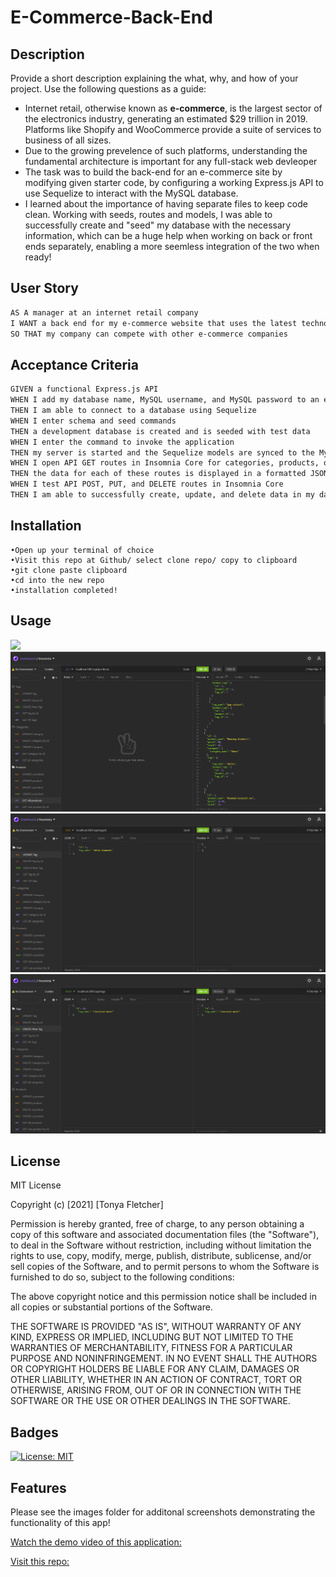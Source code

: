 # E-Commerce-Back-End

## Description
Provide a short description explaining the what, why, and how of your project. Use the following questions as a guide:
- Internet retail, otherwise known as **e-commerce**, is the largest sector of the electronics industry, generating an estimated $29 trillion in 2019. Platforms like Shopify and WooCommerce provide a suite of services to business of all sizes.
- Due to the growing prevelence of such platforms, understanding the fundamental architecture is important for any full-stack web devleoper
- The task was to build the back-end for an e-commerce site by modifying given starter code, by configuring a working Express.js API to use Sequelize to interact with the MySQL database.
- I learned about the importance of having separate files to keep code clean.  Working with seeds, routes and models, I was able to successfully create and "seed" my database with the necessary information, which can be a huge help when working on back or front ends separately, enabling a more seemless integration of the two when ready!

## User Story

```md
AS A manager at an internet retail company
I WANT a back end for my e-commerce website that uses the latest technologies
SO THAT my company can compete with other e-commerce companies
```

## Acceptance Criteria

```md
GIVEN a functional Express.js API
WHEN I add my database name, MySQL username, and MySQL password to an environment variable file
THEN I am able to connect to a database using Sequelize
WHEN I enter schema and seed commands
THEN a development database is created and is seeded with test data
WHEN I enter the command to invoke the application
THEN my server is started and the Sequelize models are synced to the MySQL database
WHEN I open API GET routes in Insomnia Core for categories, products, or tags
THEN the data for each of these routes is displayed in a formatted JSON
WHEN I test API POST, PUT, and DELETE routes in Insomnia Core
THEN I am able to successfully create, update, and delete data in my database
```

## Installation
```
•Open up your terminal of choice
•Visit this repo at Github/ select clone repo/ copy to clipboard
•git clone paste clipboard
•cd into the new repo
•installation completed!
```
## Usage

<img src="demo.gif" />

<img src="images\Screenshot3.png" />

<img src="images\Screenshot6.png" />

<img src="images\Screenshot5.png" />

## License
MIT License

Copyright (c) [2021] [Tonya Fletcher]

Permission is hereby granted, free of charge, to any person obtaining a copy
of this software and associated documentation files (the "Software"), to deal
in the Software without restriction, including without limitation the rights
to use, copy, modify, merge, publish, distribute, sublicense, and/or sell
copies of the Software, and to permit persons to whom the Software is
furnished to do so, subject to the following conditions:

The above copyright notice and this permission notice shall be included in all
copies or substantial portions of the Software.

THE SOFTWARE IS PROVIDED "AS IS", WITHOUT WARRANTY OF ANY KIND, EXPRESS OR
IMPLIED, INCLUDING BUT NOT LIMITED TO THE WARRANTIES OF MERCHANTABILITY,
FITNESS FOR A PARTICULAR PURPOSE AND NONINFRINGEMENT. IN NO EVENT SHALL THE
AUTHORS OR COPYRIGHT HOLDERS BE LIABLE FOR ANY CLAIM, DAMAGES OR OTHER
LIABILITY, WHETHER IN AN ACTION OF CONTRACT, TORT OR OTHERWISE, ARISING FROM,
OUT OF OR IN CONNECTION WITH THE SOFTWARE OR THE USE OR OTHER DEALINGS IN THE
SOFTWARE.

## Badges

[![License: MIT](https://img.shields.io/badge/License-MIT-yellow.svg)](https://opensource.org/licenses/MIT)

## Features
Please see the images folder for additonal screenshots demonstrating the functionality of this app!

[Watch the demo video of this application:](https://drive.google.com/file/d/1wT_-C7ysDZ-JtCUJLeLCC_YqmpyxCvBi/view)

[Visit this repo:](https://github.com/tfletch3018/E-Commerce-Back-End)
